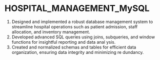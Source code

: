 # HOSPITAL_MANAGEMENT_MySQL
1. Designed and implemented a robust database management system to streamline hospital operations such as patient 
admission, staff allocation, and inventory management. 
2. Developed advanced SQL queries using joins, subqueries, and window functions for insightful reporting and data anal
ysis. 
3. Created and normalized schemas and tables for efficient data organization, ensuring data integrity and minimizing re
dundancy. 
